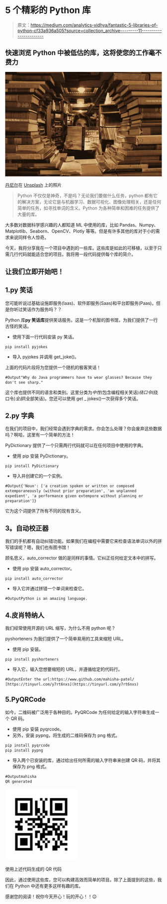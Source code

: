 # 5 个精彩的 Python 库

> 原文：<https://medium.com/analytics-vidhya/fantastic-5-libraries-of-python-cf33a936a505?source=collection_archive---------11----------------------->

## 快速浏览 Python 中被低估的库，这将使您的工作毫不费力

![](img/7d3bc2006a1834b868f134c6e4629311.png)

[丹尼尔](https://unsplash.com/@setbydaniel?utm_source=unsplash&utm_medium=referral&utm_content=creditCopyText)在 [Unsplash](https://www.unsplash.com/) 上的照片

> Python 不仅仅是神奇，不是吗？无论我们要做什么任务，python 都有它的解决方案，无论它是与机器学习、数据可视化、图像处理相关，还是任何简单的任务，如寻找单词的含义。Python 为各种简单和困难的任务提供了大量的库。

大多数对数据科学感兴趣的人都知道 ML 中使用的库，比如 Pandas、Numpy、Matplotlib、Seaborn、OpenCV、Plotly 等等。但是有许多其他的库对于小的需求来说同样令人惊奇。

今天，我将分享我在一个项目中遇到的一些库。这些库是如此的可移植，以至于只需几行代码就能适合您的项目。我将用一段代码提供每个库的简介。

## 让我们立即开始吧！

## 1.py 笑话

您可能听说过基础设施即服务(Iaas)、软件即服务(Saas)和平台即服务(Paas)。但是你听过笑话作为服务吗？？

Python 库**py 笑话库**提供笑话服务。这是一个机智的图书馆，为我们提供了一行古怪的笑话。

*   使用下面一行代码安装 py 笑话。

```
pip install pyjokes
```

*   导入 pyjokes 并调用 get_joke()。

上面的代码片段将为您提供一个随机的极客笑话！

```
#Output"Why do Java programmers have to wear glasses? Because they don't see sharp."
```

这个库也提供不同的语言和类别。这里分类为*中性*(包含编程相关笑话)*绕口令*(绕口令)*全部*(全部笑话)。您还可以使用 get _ jokes()一次获得多个笑话。

## 2.py 字典

在我们的项目中，我们经常会遇到字典的需求。你会怎么处理？你会废弃这些数据吗？啊哈，这里有一个简单的方法！

PyDictionary 提供了一个只需两行代码就可以在任何项目中使用的字典。

*   使用 pip 安装 PyDictionary。

```
pip install PyDictionary
```

*   导入并创建它的一个实例。

```
#Output{'Noun': ['a creation spoken or written or composed extemporaneously (without prior preparation', 'an unplanned expedient', 'a performance given extempore without planning or preparation']}
```

它为这个词提供了所有不同的现有含义。

## **3。自动校正器**

我们的手机都有自动纠错功能。如果我们在编程中需要它来检查语法单词以外的拼写错误呢？嗯，我们也有图书馆！

顾名思义，auto_corrector 做的是同样的事情。它纠正任何给定文本中的拼写。

*   使用 pip 安装 auto_corrector。

```
pip install auto_corrector
```

*   导入它并通过拼错一个单词来检查它。

```
#OutputPython is an amazing language.
```

## 4.皮肖特纳人

我们经常使用开源的 URL 缩写，为什么不用 python 呢？

pyshorteners 为我们提供了一个简单易用的工具来缩短 URL。

*   使用 pip 安装。

```
pip install pyshorteners
```

*   导入它，输入您想要缩短的 URL，并遵循给定的代码行。

```
#OutputEnter the url:https://www.github.com/mahisha-patel/
[https://tinyurl.com/y7rt6nxs](https://tinyurl.com/y7rt6nxs)
```

## 5.PyQRCode

如今，二维码被广泛用于各种目的。PyQRCode 为任何给定的输入字符串生成一个 QR 码。

*   使用 pip 安装 pyqrcode。
*   另外，安装 pypng，将生成的二维码保存为 png 格式。

```
pip install pyqrcode
pip install pypng
```

*   导入两个已安装的库，通过给出任何所需的输入字符串来创建 QR 码，并将其保存为 png 格式。

```
#Outputmahisha
QR generated
```

![](img/536aa2179f6efeac19232320582778b7.png)

使用上述代码生成的 QR 代码

因此，通过使用这些库，您可以构建高效而简单的项目。除了上面提到的这些，我们在 Python 中还有更多这样有趣的库。

感谢您的阅读！祝你今天开心！玩的开心！！😉